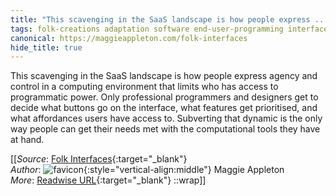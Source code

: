 ```yaml
---
title: "This scavenging in the SaaS landscape is how people express ..."
tags: folk-creations adaptation software end-user-programming interfaces articles-24164156
canonical: https://maggieappleton.com/folk-interfaces
hide_title: true
---
```


This scavenging in the SaaS landscape is how people express agency and control in a computing environment that limits who has access to programmatic power. Only professional programmers and designers get to decide what buttons go on the interface, what features get prioritised, and what affordances users have access to. Subverting that dynamic is the only way people can get their needs met with the computational tools they have at hand.


[[_Source_: [Folk Interfaces](https://maggieappleton.com/folk-interfaces){:target="_blank"}<br>
_Author_: ![favicon](https://s2.googleusercontent.com/s2/favicons?domain=maggieappleton.com){:style="vertical-align:middle"} Maggie Appleton<br>
_More_: [Readwise URL](https://readwise.io/open/472414151){:target="_blank"}
::wrap]]